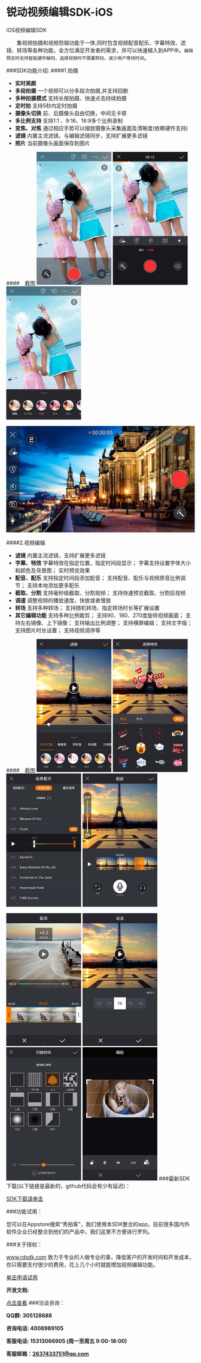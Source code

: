 # 锐动视频编辑SDK-iOS
iOS视频编辑SDK

&emsp;&emsp;集视频拍摄和视频剪辑功能于一体,同时包含视频配音配乐、字幕特效、滤镜、转场等各种功能，全方位满足开发者的需求，并可以快速植入到APP中。`编辑预览时支持智能硬件解码，选择视频时不需要转码，减少用户等待时间`。

###SDK功能介绍:
####1.拍摄
* **实时美颜**	
* **多段拍摄**
	一个视频可以分多段次拍摄,并支持回删
* **多种拍摄模式**
	支持长按拍摄、快速点击持续拍摄
* **定时拍**
	支持5秒内定时拍摄
* **摄像头切换**
	前、后摄像头自由切换，中间无卡顿
* **多比例支持**
	支持1:1 、9:16、16:9多个比例录制
* **变焦、对焦**
	通过相应手势可以缩放摄像头采集画面及清晰度(依赖硬件支持)
* **滤镜**
	内置主流滤镜，与编辑滤镜同步，支持扩展更多滤镜
* **照片**
	当前摄像头画面保存到图片
	
####&emsp;截图
<img src="website/static/camera1.jpg" width = "200" /> <img src="website/static/camera2.jpg" width = "200" /> <img src="website/static/camera3.jpg" width = "200" />

<img src="website/static/camera4.jpg" width = "600" />

####2.视频编辑
* **滤镜**
	内置主流滤镜，支持扩展更多滤镜
* **字幕、特效**
	字幕特效在指定位置，指定时间段显示；
	字幕支持设置字体大小和颜色及背景图；
	实时预览效果
* **配音、配乐**
	支持指定时间段添加配音；
	支持配音、配乐与视频原音比例调节；
	支持本地添加更多配乐
* **截取、分割**
	支持毫秒级截取、分割视频；
	支持快速预览截取、分割后视频
* **调速**
	调整视频的播放速度，快放或者慢放
* **转场**
	支持多种转场；
	支持随机转场、指定转场时长等扩展设置
* **其它编辑功能**
	支持多种比例裁剪；
	支持90、180、270度旋转视频画面；
	支持左右镜像、上下镜像；
	支持输出比例调整；
	支持横屏编辑；
	支持文字版；
	支持图片时长设置；
	支持视频调序等
	
####&emsp;截图
<img src="website/static/edit1.jpg" width = "200" /> <img src="website/static/edit2.jpg" width = "200" /> <img src="website/static/edit3.jpg" width = "200" /> <img src="website/static/edit4.jpg" width = "200" />

<img src="website/static/edit5.jpg" width = "200" /> <img src="website/static/edit6.jpg" width = "200" /> <img src="website/static/edit7.jpg" width = "200" /> <img src="website/static/edit8.jpg" width = "200" />
###最新SDK下载(以下链接是最新的，github代码会有少有延迟)：

[SDK下载请单击](http://d.56show.com/rdsdk/private/pack/rd_videoedit_ios_20170105.zip)

###功能试用：

您可以在Appstore搜索“秀拍客”，我们使用本SDK整合的app。目前很多国内外软件企业已经整合到他们的产品中，我们这里不方便进行罗列。

###关于授权：

www.rdsdk.com 致力于专业的人做专业的事，降低客户的开发时间和开发成本，你只需要支付很少的费用，花上几个小时就能增加视频编辑功能。

[单击申请试用](http://dianbook.17rd.com/business/verify/login)

**开发文档:**

[点击查看](https://rdsdk.github.io/rdVideoEditSDK-for-iOS/iOS锐动视频编辑SDK文档.doc)
###洽谈咨询：

**QQ群: 305128688**

**咨询电话: 4008989105**

**客服电话: 15313066905 (周一至周五 9:00-18:00)**

**客服邮箱：<2637433751@qq.com>**



